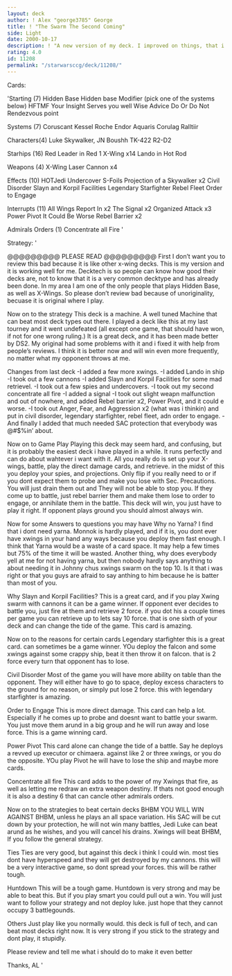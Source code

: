 ```yaml
---
layout: deck
author: ! Alex "george3785" George
title: ! "The Swarm The Second Coming"
side: Light
date: 2000-10-17
description: ! "A new version of my deck. I improved on things, that i got in my reviews. i hope you like it better this time."
rating: 4.0
id: 11208
permalink: "/starwarsccg/deck/11208/"
---
```

Cards: 

'Starting (7)
Hidden Base
Hidden base Modifier (pick one of the systems below)
HFTMF
Your Insight Serves you well
Wise Advice
Do Or Do Not
Rendezvous point

Systems (7)
Coruscant
Kessel
Roche
Endor
Aquaris
Corulag
Ralltiir

Characters(4)
Luke Skywalker, JN
Boushh
TK-422
R2-D2

Starhips (16)
Red Leader in Red 1
X-Wing x14
Lando in Hot Rod

Weapons (4)
X-Wing Laser Cannon x4

Effects (10)
HOTJedi
Undercover
S-Foils
Projection of a Skywalker x2
Civil Disorder
Slayn and Korpil Facilities
Legendary Starfighter
Rebel Fleet
Order to Engage

Interrupts (11)
All Wings Report In x2
The Signal x2
Organized Attack x3
Power Pivot
It Could Be Worse
Rebel Barrier x2

Admirals Orders (1)
Concentrate all Fire  '

Strategy: '

@@@@@@@@@ PLEASE READ @@@@@@@@@
First I don’t want you to review this bad because it is like other x-wing decks. This is my version and it is working well for me. Decktech is so people can know how good their decks are, not to know that it is a very common decktype and has already been done. In my area I am one of the only people that plays Hidden Base, as well as X-Wings. So please don’t review bad because of unoriginality, becuase it is original where I play.

Now on to the strategy
This deck is a machine. A well tuned Machine that can beat most deck types out there. I played a deck like this at my last tourney and it went undefeated (all except one game, that should have won, if not for one wrong ruling.)
It is a great deck, and it has been made better by DS2. My original had some problems with it and i fixed it with help from people’s reviews. I think it is better now and will win even more frequently, no matter what my opponent throws at me.

Changes from last deck
-I added a few more xwings.
-I added Lando in ship
-I took out a few cannons
-I added Slayn and Korpil Facilities for some mad retrievel.
-I took out a few spies and undercovers.
-I took out my second concentrate all fire
-I added a signal
-I took out slight weapn malfunction and out of nowhere, and added Rebel barrier x2, Power Pivot, and it could e worse.
-I took out Anger, Fear, and Aggression x2 (what was i thinkin) and put in civil disorder, legendary starfighter, rebel fleet, adn order to engage.
-And finally I added that much needed SAC protection that everybody was @#$%in’ about.

Now on to Game Play
Playing this deck may seem hard, and confusing, but it is probably the easiest deck i have played in a while. It runs perfectly and can do about wahtever i want with it. All you really do is set up your X-wings, battle, play the direct damage cards, and retrieve. in the midst of this you deploy your spies, and projections. Only flip if you really need to or if you dont expect them to probe and make you lose with Sec. Precautions. You will just drain them out and They will not be able to stop you. If they come up to battle, just rebel barrier them and make them lose to order to engage, or annihilate them in the battle. This deck will win, you just have to play it right. If opponent plays ground you should almost always win.

Now for some Answers to questions you may have
Why no Yarna?
I find that i dont need yarna. Monnok is hardly played, and if it is, you dont ever have xwings in your hand any ways because you deploy them fast enough. I think that Yarna would be a waste of a card space. It may help a few times but 75% of the time it will be wasted. Another thing, why does everybody yell at me for not having yarna, but then nobody hardly says anything to about needing it in Johnny chus xwings swarm on the top 10. Is it that i was right or that you guys are afraid to say anthing to him because he is batter than most of you.

Why Slayn and Korpil Facilities?
This is a great card, and if you play Xwing swarm with cannons it can be a game winner. If opponent ever decides to battle you, just fire at them and retrieve 2 force. if you dot his a couple times per game you can retrieve up to lets say 10 force. that is one sixth of your deck and can change the tide of the game. This card is amazing.

Now on to the reasons for certain cards
Legendary starfighter this is a great card. can sometimes be a game winner. YOu deploy the falcon and some xwings against some crappy ship, beat it then throw it on falcon. that is 2 force every turn that opponent has to lose.

Civil Disorder Most of the game you will have more ability on table than the opponent. They will either have to go to space, deploy excess characters to the ground for no reason, or simply put lose 2 force. this with legendary starfighter is amazing.

Order to Engage This is more direct damage. This card can help a lot. Especially if he comes up to probe and doesnt want to battle your swarm. You just move them arund in a big group and he will run away and lose force. This is a game winning card.

Power Pivot This card alone can change the tide of a battle. Say he deploys a revved up executor or chimaera. against like 2 or three xwings, or you do the opposite. YOu play Pivot he will have to lose the ship and maybe more cards.

Concentrate all fire This card adds to the power of my Xwings that fire, as well as letting me redraw an extra weapon destiny. If thats not good enough it is also a destiny 6 that can cancle other admirals orders.

Now on to the strategies to beat certain decks
BHBM YOU WILL WIN AGAINST BHBM, unless he plays an all space variation. His SAC will be cut down by your protection, he will not win many battles, Jedi Luke can beat arund as he wishes, and you will cancel his drains. Xwings will beat BHBM, If you follow the general strategy.

Ties Ties are very good, but against this deck i think I could win. most ties dont have hyperspeed and they will get destroyed by my cannons. this will be a very interactive game, so dont spread your forces. this will be rather tough.

Huntdown This will be a tough game. Huntdown is very strong and may be able to beat this. But if you play smart you could pull out a win. You will just want to follow your strategy and not deploy luke. just hope that they cannot occupy 3 battlegounds.

Others Just play like you normally would. this deck is full of tech, and can beat most decks right now. It is very strong if you stick to the strategy and dont play, it stupidly.

Please review and tell me what i should do to make it even better

Thanks,
AL '
